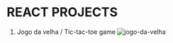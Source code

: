 # REACT PROJECTS
1. Jogo da velha / Tic-tac-toe game
![jogo-da-velha](https://github.com/drigothinkeR/REACT/assets/90565371/b8f4b71a-4cbd-4728-8db3-4567c1016015)

